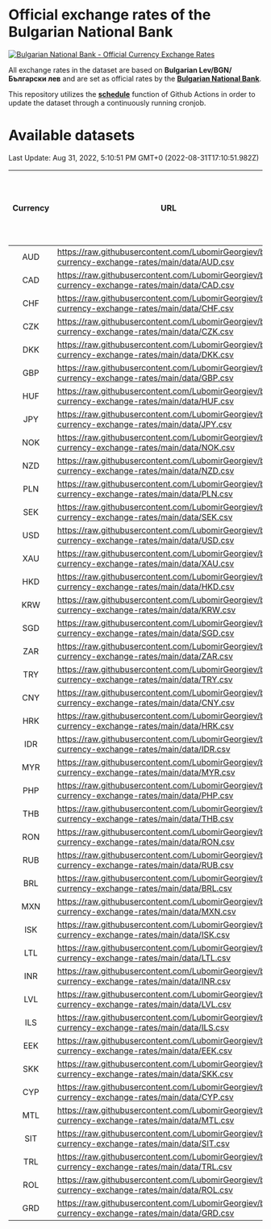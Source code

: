 # Official exchange rates of the Bulgarian National Bank

[![Bulgarian National Bank - Official Currency Exchange Rates](https://github.com/LubomirGeorgiev/bnb-currency-exchange-rates/actions/workflows/update-rates.yml/badge.svg?branch=main)](https://github.com/LubomirGeorgiev/bnb-currency-exchange-rates/actions/workflows/update-rates.yml)

All exchange rates in the dataset are based on **Bulgarian Lev/BGN/Български лев** and are set as official rates by the [**Bulgarian National Bank**](https://www.bnb.bg/Statistics/StExternalSector/StExchangeRates/StERForeignCurrencies/index.htm?toLang=_EN).

This repository utilizes the [**schedule**](https://docs.github.com/en/actions/reference/events-that-trigger-workflows) function of Github Actions in order to update the dataset through a continuously running cronjob.

# Available datasets

<!-- START LINKS (DO NOT EVER FU*ING DELETE THIS COMMENT FOR THE LOVE OF YOUR LIFE!!! IF YOU ARE CURIOS HOW IT WORKS, YOU CAN HAVE A LOOK AT ./src/updateReadme.ts) -->

Last Update: Aug 31, 2022, 5:10:51 PM GMT+0 (2022-08-31T17:10:51.982Z)

| Currency | URL                                                                                             | Number of records | Number of missing days that were filled in |
| :------: | ----------------------------------------------------------------------------------------------- | :---------------: | :----------------------------------------: |
|   AUD    | https://raw.githubusercontent.com/LubomirGeorgiev/bnb-currency-exchange-rates/main/data/AUD.csv |       8245        |                    2548                    |
|   CAD    | https://raw.githubusercontent.com/LubomirGeorgiev/bnb-currency-exchange-rates/main/data/CAD.csv |       8245        |                    2548                    |
|   CHF    | https://raw.githubusercontent.com/LubomirGeorgiev/bnb-currency-exchange-rates/main/data/CHF.csv |       8245        |                    2548                    |
|   CZK    | https://raw.githubusercontent.com/LubomirGeorgiev/bnb-currency-exchange-rates/main/data/CZK.csv |       8245        |                    2548                    |
|   DKK    | https://raw.githubusercontent.com/LubomirGeorgiev/bnb-currency-exchange-rates/main/data/DKK.csv |       8245        |                    2548                    |
|   GBP    | https://raw.githubusercontent.com/LubomirGeorgiev/bnb-currency-exchange-rates/main/data/GBP.csv |       8245        |                    2548                    |
|   HUF    | https://raw.githubusercontent.com/LubomirGeorgiev/bnb-currency-exchange-rates/main/data/HUF.csv |       8245        |                    2548                    |
|   JPY    | https://raw.githubusercontent.com/LubomirGeorgiev/bnb-currency-exchange-rates/main/data/JPY.csv |       8245        |                    2548                    |
|   NOK    | https://raw.githubusercontent.com/LubomirGeorgiev/bnb-currency-exchange-rates/main/data/NOK.csv |       8245        |                    2548                    |
|   NZD    | https://raw.githubusercontent.com/LubomirGeorgiev/bnb-currency-exchange-rates/main/data/NZD.csv |       8245        |                    2548                    |
|   PLN    | https://raw.githubusercontent.com/LubomirGeorgiev/bnb-currency-exchange-rates/main/data/PLN.csv |       8245        |                    2548                    |
|   SEK    | https://raw.githubusercontent.com/LubomirGeorgiev/bnb-currency-exchange-rates/main/data/SEK.csv |       8245        |                    2548                    |
|   USD    | https://raw.githubusercontent.com/LubomirGeorgiev/bnb-currency-exchange-rates/main/data/USD.csv |       8245        |                    2548                    |
|   XAU    | https://raw.githubusercontent.com/LubomirGeorgiev/bnb-currency-exchange-rates/main/data/XAU.csv |       8245        |                    2550                    |
|   HKD    | https://raw.githubusercontent.com/LubomirGeorgiev/bnb-currency-exchange-rates/main/data/HKD.csv |       7943        |                    2457                    |
|   KRW    | https://raw.githubusercontent.com/LubomirGeorgiev/bnb-currency-exchange-rates/main/data/KRW.csv |       7943        |                    2457                    |
|   SGD    | https://raw.githubusercontent.com/LubomirGeorgiev/bnb-currency-exchange-rates/main/data/SGD.csv |       7943        |                    2457                    |
|   ZAR    | https://raw.githubusercontent.com/LubomirGeorgiev/bnb-currency-exchange-rates/main/data/ZAR.csv |       7943        |                    2457                    |
|   TRY    | https://raw.githubusercontent.com/LubomirGeorgiev/bnb-currency-exchange-rates/main/data/TRY.csv |       6425        |                    1987                    |
|   CNY    | https://raw.githubusercontent.com/LubomirGeorgiev/bnb-currency-exchange-rates/main/data/CNY.csv |       6305        |                    1951                    |
|   HRK    | https://raw.githubusercontent.com/LubomirGeorgiev/bnb-currency-exchange-rates/main/data/HRK.csv |       6305        |                    1951                    |
|   IDR    | https://raw.githubusercontent.com/LubomirGeorgiev/bnb-currency-exchange-rates/main/data/IDR.csv |       6305        |                    1951                    |
|   MYR    | https://raw.githubusercontent.com/LubomirGeorgiev/bnb-currency-exchange-rates/main/data/MYR.csv |       6305        |                    1951                    |
|   PHP    | https://raw.githubusercontent.com/LubomirGeorgiev/bnb-currency-exchange-rates/main/data/PHP.csv |       6305        |                    1951                    |
|   THB    | https://raw.githubusercontent.com/LubomirGeorgiev/bnb-currency-exchange-rates/main/data/THB.csv |       6305        |                    1951                    |
|   RON    | https://raw.githubusercontent.com/LubomirGeorgiev/bnb-currency-exchange-rates/main/data/RON.csv |       6246        |                    1933                    |
|   RUB    | https://raw.githubusercontent.com/LubomirGeorgiev/bnb-currency-exchange-rates/main/data/RUB.csv |       6122        |                    1893                    |
|   BRL    | https://raw.githubusercontent.com/LubomirGeorgiev/bnb-currency-exchange-rates/main/data/BRL.csv |       5335        |                    1654                    |
|   MXN    | https://raw.githubusercontent.com/LubomirGeorgiev/bnb-currency-exchange-rates/main/data/MXN.csv |       5335        |                    1654                    |
|   ISK    | https://raw.githubusercontent.com/LubomirGeorgiev/bnb-currency-exchange-rates/main/data/ISK.csv |       5243        |                    1624                    |
|   LTL    | https://raw.githubusercontent.com/LubomirGeorgiev/bnb-currency-exchange-rates/main/data/LTL.csv |       5153        |                    1582                    |
|   INR    | https://raw.githubusercontent.com/LubomirGeorgiev/bnb-currency-exchange-rates/main/data/INR.csv |       4968        |                    1540                    |
|   LVL    | https://raw.githubusercontent.com/LubomirGeorgiev/bnb-currency-exchange-rates/main/data/LVL.csv |       4790        |                    1470                    |
|   ILS    | https://raw.githubusercontent.com/LubomirGeorgiev/bnb-currency-exchange-rates/main/data/ILS.csv |       4242        |                    1319                    |
|   EEK    | https://raw.githubusercontent.com/LubomirGeorgiev/bnb-currency-exchange-rates/main/data/EEK.csv |       4000        |                    1226                    |
|   SKK    | https://raw.githubusercontent.com/LubomirGeorgiev/bnb-currency-exchange-rates/main/data/SKK.csv |       2970        |                    912                     |
|   CYP    | https://raw.githubusercontent.com/LubomirGeorgiev/bnb-currency-exchange-rates/main/data/CYP.csv |       2906        |                    890                     |
|   MTL    | https://raw.githubusercontent.com/LubomirGeorgiev/bnb-currency-exchange-rates/main/data/MTL.csv |       2604        |                    799                     |
|   SIT    | https://raw.githubusercontent.com/LubomirGeorgiev/bnb-currency-exchange-rates/main/data/SIT.csv |       2544        |                    780                     |
|   TRL    | https://raw.githubusercontent.com/LubomirGeorgiev/bnb-currency-exchange-rates/main/data/TRL.csv |       1818        |                    559                     |
|   ROL    | https://raw.githubusercontent.com/LubomirGeorgiev/bnb-currency-exchange-rates/main/data/ROL.csv |       1697        |                    524                     |
|   GRD    | https://raw.githubusercontent.com/LubomirGeorgiev/bnb-currency-exchange-rates/main/data/GRD.csv |        357        |                    105                     |

<!-- END LINKS (DO NOT EVER FU*ING DELETE THIS COMMENT FOR THE LOVE OF YOUR LIFE!!! IF YOU ARE CURIOS HOW IT WORKS, YOU CAN HAVE A LOOK AT ./src/updateReadme.ts) -->
